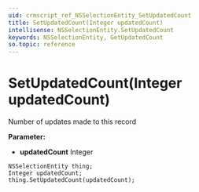 ```yaml
---
uid: crmscript_ref_NSSelectionEntity_SetUpdatedCount
title: SetUpdatedCount(Integer updatedCount)
intellisense: NSSelectionEntity.SetUpdatedCount
keywords: NSSelectionEntity, GetUpdatedCount
so.topic: reference
---
```


# SetUpdatedCount(Integer updatedCount)

Number of updates made to this record

**Parameter:** 
* **updatedCount** Integer

```crmscript
NSSelectionEntity thing;
Integer updatedCount;
thing.SetUpdatedCount(updatedCount);
```

